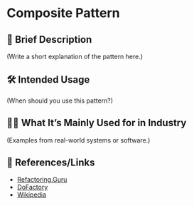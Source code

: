 # Composite Pattern

## 📝 Brief Description
(Write a short explanation of the pattern here.)

## 🛠 Intended Usage
(When should you use this pattern?)

## 🧑‍💼 What It’s Mainly Used for in Industry
(Examples from real-world systems or software.)

## 🔗 References/Links
- [Refactoring.Guru](https://refactoring.guru/design-patterns/composite)
- [DoFactory](https://www.dofactory.com/net/composite-design-pattern)
- [Wikipedia](https://en.wikipedia.org/wiki/Composite_pattern)
